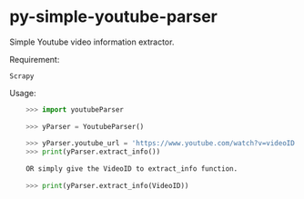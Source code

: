 # py-simple-youtube-parser

Simple Youtube video information extractor.

Requirement:
 
    Scrapy

Usage:

```python
    >>> import youtubeParser
    
    >>> yParser = YoutubeParser()
    
    >>> yParser.youtube_url = 'https://www.youtube.com/watch?v=videoID'
    >>> print(yParser.extract_info())
    
    OR simply give the VideoID to extract_info function.
    
    >>> print(yParser.extract_info(VideoID))
```




